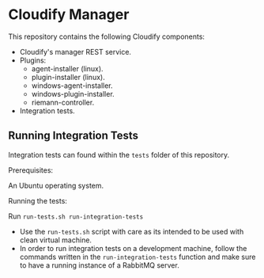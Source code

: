 # Cloudify Manager

This repository contains the following Cloudify components:

* Cloudify's manager REST service.
* Plugins:
	* agent-installer (linux).
	* plugin-installer (linux).
	* windows-agent-installer.
	* windows-plugin-installer.
	* riemann-controller.
* Integration tests.


## Running Integration Tests

Integration tests can found within the `tests` folder of this repository.

Prerequisites:

An Ubuntu operating system.

Running the tests:

Run `run-tests.sh run-integration-tests` 
- Use the `run-tests.sh` script with care as its intended to be used with clean virtual machine.
- In order to run integration tests on a development machine, follow the commands written in the `run-integration-tests` function and make sure to have a running instance of a RabbitMQ server.
